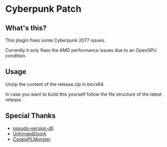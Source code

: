 # Cyberpunk Patch

## What's this?

This plugin fixes some Cyberpunk 2077 issues.

Currently it only fixes the AMD performance issues due to an OpenGPU condition.

## Usage

Unzip the content of the release.zip in bin/x64.

In case you want to build this yourself follow the file structure of the latest release.

## Special Thanks

* [pseudo-version-dll](https://github.com/t-mat/pseudo-version-dll)
* [UnhingedDoork](https://www.reddit.com/r/Amd/comments/kbp0np/cyberpunk_2077_seems_to_ignore_smt_and_mostly/gfjf1vo/?utm_source=reddit&utm_medium=web2x&context=3)
* [CookiePLMonster](https://www.reddit.com/r/pcgaming/comments/kbsywg/cyberpunk_2077_used_an_intel_c_compiler_which/gfknein/?utm_source=reddit&utm_medium=web2x&context=3)
